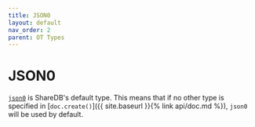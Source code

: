 ```yaml
---
title: JSON0
layout: default
nav_order: 2
parent: OT Types
---
```


# JSON0

[`json0`](https://github.com/ottypes/json0) is ShareDB's default type. This means that if no other type is specified in [`doc.create()`]({{ site.baseurl }}{% link api/doc.md %}), `json0` will be used by default.
